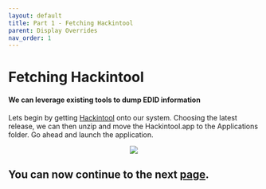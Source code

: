 ```yaml
---
layout: default
title: Part 1 - Fetching Hackintool
parent: Display Overrides
nav_order: 1
---
```


# Fetching Hackintool
#### We can leverage existing tools to dump EDID information

Lets begin by getting [Hackintool](https://github.com/benbaker76/Hackintool/releases) onto our system. Choosing the latest release, we can then unzip and move the Hackintool.app to the Applications folder. Go ahead and launch the application.

<p align="center">
  <img src="../../../assets/HackintoolIdle.png">
</p>

## You can now continue to the next <a href="../02-DumpingDisplay">page</a>.
